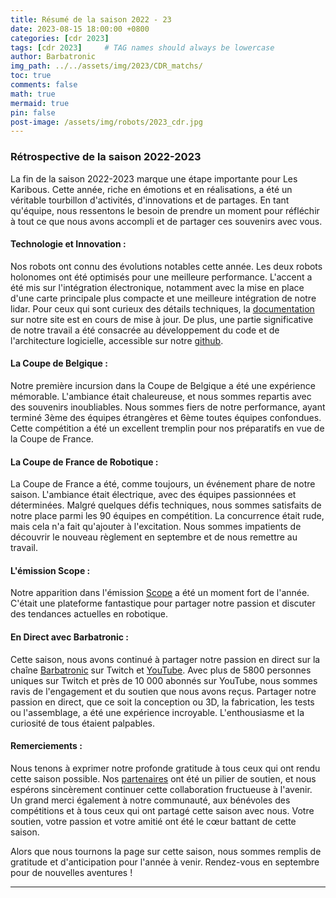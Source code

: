 ```yaml
---
title: Résumé de la saison 2022 - 23
date: 2023-08-15 18:00:00 +0800
categories: [cdr 2023]
tags: [cdr 2023]     # TAG names should always be lowercase
author: Barbatronic
img_path: ../../assets/img/2023/CDR_matchs/
toc: true
comments: false
math: true
mermaid: true
pin: false
post-image: /assets/img/robots/2023_cdr.jpg
---
```


### **Rétrospective de la saison 2022-2023**

La fin de la saison 2022-2023 marque une étape importante pour Les Karibous. Cette année, riche en émotions et en réalisations, a été un véritable tourbillon d'activités, d'innovations et de partages. En tant qu'équipe, nous ressentons le besoin de prendre un moment pour réfléchir à tout ce que nous avons accompli et de partager ces souvenirs avec vous.

#### **Technologie et Innovation :**
Nos robots ont connu des évolutions notables cette année. Les deux robots holonomes ont été optimisés pour une meilleure performance. L'accent a été mis sur l'intégration électronique, notamment avec la mise en place d'une carte principale plus compacte et une meilleure intégration de notre lidar. Pour ceux qui sont curieux des détails techniques, la [documentation](https://leskaribous.fr/documentation) sur notre site est en cours de mise à jour. De plus, une partie significative de notre travail a été consacrée au développement du code et de l'architecture logicielle, accessible sur notre [github](https://github.com/LesKaribous/leskaribous.github.io).

#### **La Coupe de Belgique :**
Notre première incursion dans la Coupe de Belgique a été une expérience mémorable. L'ambiance était chaleureuse, et nous sommes repartis avec des souvenirs inoubliables. Nous sommes fiers de notre performance, ayant terminé 3ème des équipes étrangères et 6ème toutes équipes confondues. Cette compétition a été un excellent tremplin pour nos préparatifs en vue de la Coupe de France.

#### **La Coupe de France de Robotique :**
La Coupe de France a été, comme toujours, un événement phare de notre saison. L'ambiance était électrique, avec des équipes passionnées et déterminées. Malgré quelques défis techniques, nous sommes satisfaits de notre place parmi les 90 équipes en compétition. La concurrence était rude, mais cela n'a fait qu'ajouter à l'excitation. Nous sommes impatients de découvrir le nouveau règlement en septembre et de nous remettre au travail.

#### **L'émission Scope :**
Notre apparition dans l'émission [Scope](https://leskaribous.fr/news/scope-arte) a été un moment fort de l'année. C'était une plateforme fantastique pour partager notre passion et discuter des tendances actuelles en robotique.

#### **En Direct avec Barbatronic :**
Cette saison, nous avons continué à partager notre passion en direct sur la chaîne [Barbatronic](https://twitch.tv/barbatronic) sur Twitch et [YouTube](https://youtube.com/barbatronic). Avec plus de 5800 personnes uniques sur Twitch et près de 10 000 abonnés sur YouTube, nous sommes ravis de l'engagement et du soutien que nous avons reçus. Partager notre passion en direct, que ce soit la conception ou 3D, la fabrication, les tests ou l'assemblage, a été une expérience incroyable. L'enthousiasme et la curiosité de tous étaient palpables.

#### **Remerciements :**
Nous tenons à exprimer notre profonde gratitude à tous ceux qui ont rendu cette saison possible. Nos [partenaires](https://leskaribous.fr/sponsors) ont été un pilier de soutien, et nous espérons sincèrement continuer cette collaboration fructueuse à l'avenir. Un grand merci également à notre communauté, aux bénévoles des compétitions et à tous ceux qui ont partagé cette saison avec nous. Votre soutien, votre passion et votre amitié ont été le cœur battant de cette saison.

Alors que nous tournons la page sur cette saison, nous sommes remplis de gratitude et d'anticipation pour l'année à venir. Rendez-vous en septembre pour de nouvelles aventures !

---